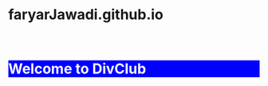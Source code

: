 # faryarJawadi.github.io
<html>
<head>
  <title>WebProject</title>
  <style>
    .a{
    color:white;
    background-color:blue;
    }
  </style>  
</head>
<body>
  <div class="a">
    <h1>Welcome to DivClub</h1>
  </div>  
  
</body> 
</html>
